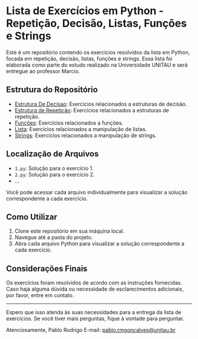 # Lista de Exercícios em Python - Repetição, Decisão, Listas, Funções e Strings

Este é um repositório contendo os exercícios resolvidos da lista em Python, focada em repetição, decisão, listas, funções e strings. Essa lista foi elaborada como parte do estudo realizado na Universidade UNITAU e será entregue ao professor Marcio.

## Estrutura do Repositório

- [Estrutura De Decisao](./Estrutura%20De%20Decisao): Exercícios relacionados a estruturas de decisão.
- [Estrutura de Repetição](./Estrutura%20de%20Repeti%C3%A7%C3%A3o): Exercícios relacionados a estruturas de repetição.
- [Funções](./Fun%C3%A7%C3%B5es): Exercícios relacionados a funções.
- [Lista](./Lista): Exercícios relacionados a manipulação de listas.
- [Strings](./Strings): Exercícios relacionados a manipulação de strings.

## Localização de Arquivos

- `1.py`: Solução para o exercício 1.
- `2.py`: Solução para o exercício 2.
- ...

Você pode acessar cada arquivo individualmente para visualizar a solução correspondente a cada exercício.

## Como Utilizar

1. Clone este repositório em sua máquina local.
2. Navegue até a pasta do projeto.
3. Abra cada arquivo Python para visualizar a solução correspondente a cada exercício.

## Considerações Finais

Os exercícios foram resolvidos de acordo com as instruções fornecidas. Caso haja alguma dúvida ou necessidade de esclarecimentos adicionais, por favor, entre em contato.

---
Espero que isso atenda às suas necessidades para a entrega da lista de exercícios. Se você tiver mais perguntas, fique à vontade para perguntar.

Atenciosamente,
Pablo Rodrigo
E-mail: pablo.rmgoncalves@unitau.br
